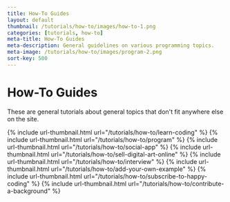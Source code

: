 ```yaml
---
title: How-To Guides
layout: default
thumbnail: /tutorials/how-to/images/how-to-1.png
categories: [tutorials, how-to]
meta-title: How-To Guides
meta-description: General guidelines on various programming topics.
meta-image: /tutorials/how-to/images/program-2.png
sort-key: 500
---
```


# How-To Guides

These are general tutorials about general topics that don't fit anywhere else on the site.

<div class="thumbnail-link-container">
  {% include url-thumbnail.html url="/tutorials/how-to/learn-coding" %}
  {% include url-thumbnail.html url="/tutorials/how-to/program" %}
  {% include url-thumbnail.html url="/tutorials/how-to/social-app" %}
  {% include url-thumbnail.html url="/tutorials/how-to/sell-digital-art-online" %}
  {% include url-thumbnail.html url="/tutorials/how-to/interview" %}
  {% include url-thumbnail.html url="/tutorials/how-to/add-your-own-example" %}
  {% include url-thumbnail.html url="/tutorials/how-to/subscribe-to-happy-coding" %}
  {% include url-thumbnail.html url="/tutorials/how-to/contribute-a-background" %}
</div>
